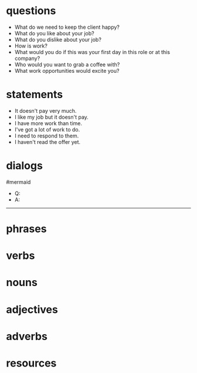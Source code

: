 # questions
- What do we need to keep the client happy?
- What do you like about your job?
- What do you dislike about your job?
- How is work?
- What would you do if this was your first day in this role or at this company?
- Who would you want to grab a coffee with? 
- What work opportunities would excite you?

# statements
- It doesn't pay very much.
- I like my job but it doesn't pay.
- I have more work than time.
- I've got a lot of work to do.
- I need to respond to them.
- I haven't read the offer yet.


# dialogs
#mermaid 

- Q:
- A:

---

# phrases

# verbs

# nouns

# adjectives

# adverbs

# resources
